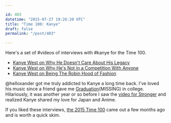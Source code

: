 ```yaml
---

id: 403
datetime: "2015-07-27 19:26:20 UTC"
title: "Time 100: Kanye"
draft: false
permalink: "/post/403"

---
```


Here's a set of #videos of interviews with #kanye for the Time 100. 

 - [Kanye West on Why He Doesn't Care About His Legacy](https://www.youtube.com/watch?v=Yd2V68HUlYs&feature=youtu.be)
 - [Kanye West on Why He's Not in a Competition With Anyone](https://www.youtube.com/watch?v=Goood8R6Zjo&feature=youtu.be)
 - [Kanye West on Being The Robin Hood of Fashion](https://www.youtube.com/watch?v=HKXqrPRECG0&feature=youtu.be)

@helloxander got me truly addicted to Kanye a long time back. I've loved his music since a friend gave me [Graduation](https://en.wikipedia.org/wiki/Graduation_%!a(MISSING)lbum%!)(MISSING) in college. Hilariously, it was another year or so before I saw the [video for Stronger](https://www.youtube.com/watch?v=PsO6ZnUZI0g) and realized Kanye shared my love for Japan and Anime.

If you liked these interviews, [the 2015 Time 100](http://time.com/collection/2015-time-100/) came out a few months ago and is worth a quick skim.

